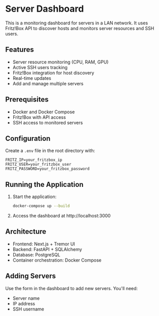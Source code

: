 # Server Dashboard

This is a monitoring dashboard for servers in a LAN network. It uses Fritz!Box API to discover hosts and monitors server resources and SSH users.

## Features

- Server resource monitoring (CPU, RAM, GPU)
- Active SSH users tracking
- Fritz!Box integration for host discovery
- Real-time updates
- Add and manage multiple servers

## Prerequisites

- Docker and Docker Compose
- Fritz!Box with API access
- SSH access to monitored servers

## Configuration

Create a `.env` file in the root directory with:

```env
FRITZ_IP=your_fritzbox_ip
FRITZ_USER=your_fritzbox_user
FRITZ_PASSWORD=your_fritzbox_password
```

## Running the Application

1. Start the application:
   ```bash
   docker-compose up --build
   ```

2. Access the dashboard at http://localhost:3000

## Architecture

- Frontend: Next.js + Tremor UI
- Backend: FastAPI + SQLAlchemy
- Database: PostgreSQL
- Container orchestration: Docker Compose

## Adding Servers

Use the form in the dashboard to add new servers. You'll need:
- Server name
- IP address
- SSH username
